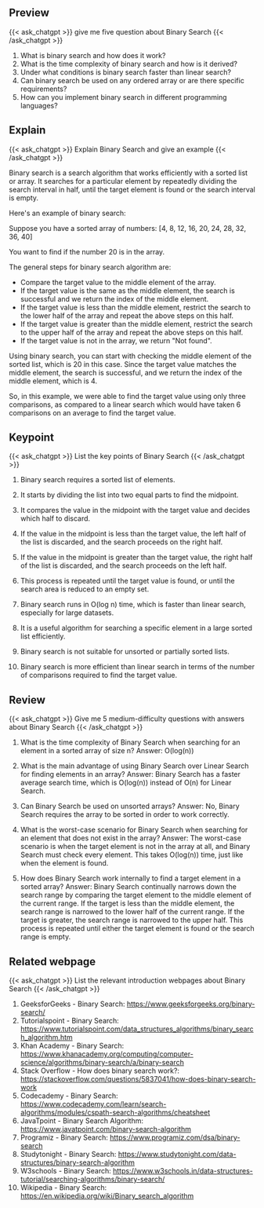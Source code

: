 ## Preview
{{< ask_chatgpt >}}
give me five question about Binary Search
{{< /ask_chatgpt >}}



1. What is binary search and how does it work?
2. What is the time complexity of binary search and how is it derived?
3. Under what conditions is binary search faster than linear search?
4. Can binary search be used on any ordered array or are there specific requirements?
5. How can you implement binary search in different programming languages?   

## Explain
{{< ask_chatgpt >}}
Explain Binary Search and give an example
{{< /ask_chatgpt >}}



Binary search is a search algorithm that works efficiently with a sorted list or array. It searches for a particular element by repeatedly dividing the search interval in half, until the target element is found or the search interval is empty.

Here's an example of binary search:

Suppose you have a sorted array of numbers: [4, 8, 12, 16, 20, 24, 28, 32, 36, 40]

You want to find if the number 20 is in the array.

The general steps for binary search algorithm are:

- Compare the target value to the middle element of the array.
- If the target value is the same as the middle element, the search is successful and we return the index of the middle element.
- If the target value is less than the middle element, restrict the search to the lower half of the array and repeat the above steps on this half.
- If the target value is greater than the middle element, restrict the search to the upper half of the array and repeat the above steps on this half.
- If the target value is not in the array, we return "Not found".

Using binary search, you can start with checking the middle element of the sorted list, which is 20 in this case. Since the target value matches the middle element, the search is successful, and we return the index of the middle element, which is 4.

So, in this example, we were able to find the target value using only three comparisons, as compared to a linear search which would have taken 6 comparisons on an average to find the target value.   

## Keypoint
{{< ask_chatgpt >}}
List the key points of Binary Search
{{< /ask_chatgpt >}}



1. Binary search requires a sorted list of elements.

2. It starts by dividing the list into two equal parts to find the midpoint.

3. It compares the value in the midpoint with the target value and decides which half to discard.

4. If the value in the midpoint is less than the target value, the left half of the list is discarded, and the search proceeds on the right half.

5. If the value in the midpoint is greater than the target value, the right half of the list is discarded, and the search proceeds on the left half.

6. This process is repeated until the target value is found, or until the search area is reduced to an empty set.

7. Binary search runs in O(log n) time, which is faster than linear search, especially for large datasets.

8. It is a useful algorithm for searching a specific element in a large sorted list efficiently.

9. Binary search is not suitable for unsorted or partially sorted lists.

10. Binary search is more efficient than linear search in terms of the number of comparisons required to find the target value.   

## Review
{{< ask_chatgpt >}}
Give me 5 medium-difficulty questions with answers about Binary Search
{{< /ask_chatgpt >}}



1. What is the time complexity of Binary Search when searching for an element in a sorted array of size n?
Answer: O(log(n))

2. What is the main advantage of using Binary Search over Linear Search for finding elements in an array?
Answer: Binary Search has a faster average search time, which is O(log(n)) instead of O(n) for Linear Search.

3. Can Binary Search be used on unsorted arrays?
Answer: No, Binary Search requires the array to be sorted in order to work correctly.

4. What is the worst-case scenario for Binary Search when searching for an element that does not exist in the array?
Answer: The worst-case scenario is when the target element is not in the array at all, and Binary Search must check every element. This takes O(log(n)) time, just like when the element is found.

5. How does Binary Search work internally to find a target element in a sorted array?
Answer: Binary Search continually narrows down the search range by comparing the target element to the middle element of the current range. If the target is less than the middle element, the search range is narrowed to the lower half of the current range. If the target is greater, the search range is narrowed to the upper half. This process is repeated until either the target element is found or the search range is empty.   

## Related webpage
{{< ask_chatgpt >}}
List the relevant introduction webpages about Binary Search
{{< /ask_chatgpt >}}



1. GeeksforGeeks - Binary Search: https://www.geeksforgeeks.org/binary-search/
2. Tutorialspoint - Binary Search: https://www.tutorialspoint.com/data_structures_algorithms/binary_search_algorithm.htm
3. Khan Academy - Binary Search: https://www.khanacademy.org/computing/computer-science/algorithms/binary-search/a/binary-search
4. Stack Overflow - How does binary search work?: https://stackoverflow.com/questions/5837041/how-does-binary-search-work 
5. Codecademy - Binary Search: https://www.codecademy.com/learn/search-algorithms/modules/cspath-search-algorithms/cheatsheet 
6. JavaTpoint - Binary Search Algorithm: https://www.javatpoint.com/binary-search-algorithm 
7. Programiz - Binary Search: https://www.programiz.com/dsa/binary-search 
8. Studytonight - Binary Search: https://www.studytonight.com/data-structures/binary-search-algorithm 
9. W3schools - Binary Search: https://www.w3schools.in/data-structures-tutorial/searching-algorithms/binary-search/ 
10. Wikipedia - Binary Search: https://en.wikipedia.org/wiki/Binary_search_algorithm   

